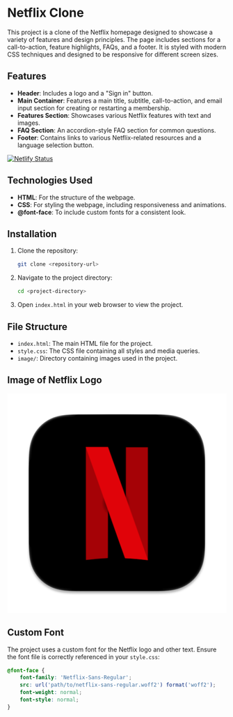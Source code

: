 # Netflix Clone

This project is a clone of the Netflix homepage designed to showcase a variety of features and design principles. The page includes sections for a call-to-action, feature highlights, FAQs, and a footer. It is styled with modern CSS techniques and designed to be responsive for different screen sizes.

## Features

- **Header**: Includes a logo and a "Sign in" button.
- **Main Container**: Features a main title, subtitle, call-to-action, and email input section for creating or restarting a membership.
- **Features Section**: Showcases various Netflix features with text and images.
- **FAQ Section**: An accordion-style FAQ section for common questions.
- **Footer**: Contains links to various Netflix-related resources and a language selection button.

[![Netlify Status](https://api.netlify.com/api/v1/badges/4c223e2e-7a65-4615-94bc-08ea2ff4fcd4/deploy-status)](https://app.netlify.com/sites/nfxclone-by-tabsheera/deploys)

## Technologies Used

- **HTML**: For the structure of the webpage.
- **CSS**: For styling the webpage, including responsiveness and animations.
- **@font-face**: To include custom fonts for a consistent look.

## Installation

1. Clone the repository:
    ```bash
    git clone <repository-url>
    ```
2. Navigate to the project directory:
    ```bash
    cd <project-directory>
    ```
3. Open `index.html` in your web browser to view the project.

## File Structure

- `index.html`: The main HTML file for the project.
- `style.css`: The CSS file containing all styles and media queries.
- `image/`: Directory containing images used in the project.

## Image of Netflix Logo

![Netflix Logo](image/netflix_macos_bigsur_icon_189917.png)

## Custom Font

The project uses a custom font for the Netflix logo and other text. Ensure the font file is correctly referenced in your `style.css`:
```css
@font-face {
    font-family: 'Netflix-Sans-Regular';
    src: url('path/to/netflix-sans-regular.woff2') format('woff2');
    font-weight: normal;
    font-style: normal;
}

